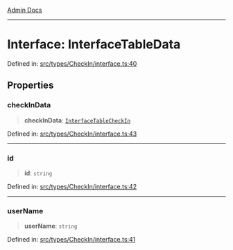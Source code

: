 [Admin Docs](/)

***

# Interface: InterfaceTableData

Defined in: [src/types/CheckIn/interface.ts:40](https://github.com/PalisadoesFoundation/talawa-admin/blob/main/src/types/CheckIn/interface.ts#L40)

## Properties

### checkInData

> **checkInData**: [`InterfaceTableCheckIn`](types\CheckIn\interface\README\interfaces\InterfaceTableCheckIn.md)

Defined in: [src/types/CheckIn/interface.ts:43](https://github.com/PalisadoesFoundation/talawa-admin/blob/main/src/types/CheckIn/interface.ts#L43)

***

### id

> **id**: `string`

Defined in: [src/types/CheckIn/interface.ts:42](https://github.com/PalisadoesFoundation/talawa-admin/blob/main/src/types/CheckIn/interface.ts#L42)

***

### userName

> **userName**: `string`

Defined in: [src/types/CheckIn/interface.ts:41](https://github.com/PalisadoesFoundation/talawa-admin/blob/main/src/types/CheckIn/interface.ts#L41)
